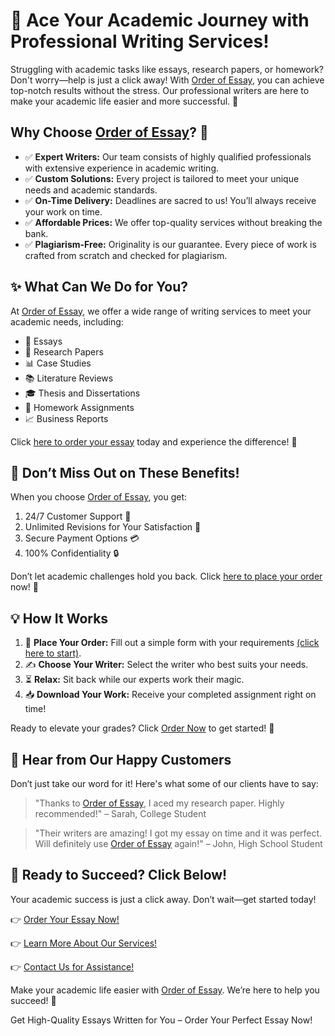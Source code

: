 <h1>🚀 Ace Your Academic Journey with Professional Writing Services!</h1>

<p>Struggling with academic tasks like essays, research papers, or homework? Don't worry—help is just a click away! With <a href="https://tinyurl.com/topessay?keyword=order+of+essay">Order of Essay</a>, you can achieve top-notch results without the stress. Our professional writers are here to make your academic life easier and more successful. 🌟</p>

<h2>Why Choose <a href="https://tinyurl.com/topessay?keyword=order+of+essay">Order of Essay</a>? 🤔</h2>
<ul>
  <li>✅ <strong>Expert Writers:</strong> Our team consists of highly qualified professionals with extensive experience in academic writing.</li>
  <li>✅ <strong>Custom Solutions:</strong> Every project is tailored to meet your unique needs and academic standards.</li>
  <li>✅ <strong>On-Time Delivery:</strong> Deadlines are sacred to us! You’ll always receive your work on time.</li>
  <li>✅ <strong>Affordable Prices:</strong> We offer top-quality services without breaking the bank.</li>
  <li>✅ <strong>Plagiarism-Free:</strong> Originality is our guarantee. Every piece of work is crafted from scratch and checked for plagiarism.</li>
</ul>

<h2>✨ What Can We Do for You?</h2>
<p>At <a href="https://tinyurl.com/topessay?keyword=order+of+essay">Order of Essay</a>, we offer a wide range of writing services to meet your academic needs, including:</p>
<ul>
  <li>📘 Essays</li>
  <li>📄 Research Papers</li>
  <li>📊 Case Studies</li>
  <li>📚 Literature Reviews</li>
  <li>🎓 Thesis and Dissertations</li>
  <li>📝 Homework Assignments</li>
  <li>📈 Business Reports</li>
</ul>
<p>Click <a href="https://tinyurl.com/topessay?keyword=order+of+essay">here to order your essay</a> today and experience the difference! 🎉</p>

<h2>🚨 Don’t Miss Out on These Benefits!</h2>
<p>When you choose <a href="https://tinyurl.com/topessay?keyword=order+of+essay">Order of Essay</a>, you get:</p>
<ol>
  <li>24/7 Customer Support 🤝</li>
  <li>Unlimited Revisions for Your Satisfaction 🔄</li>
  <li>Secure Payment Options 💳</li>
  <li>100% Confidentiality 🔒</li>
</ol>
<p>Don’t let academic challenges hold you back. Click <a href="https://tinyurl.com/topessay?keyword=order+of+essay">here to place your order</a> now! 🚀</p>

<h2>💡 How It Works</h2>
<ol>
  <li>🎯 <strong>Place Your Order:</strong> Fill out a simple form with your requirements <a href="https://tinyurl.com/topessay?keyword=order+of+essay">(click here to start)</a>.</li>
  <li>✍️ <strong>Choose Your Writer:</strong> Select the writer who best suits your needs.</li>
  <li>⏳ <strong>Relax:</strong> Sit back while our experts work their magic.</li>
  <li>📥 <strong>Download Your Work:</strong> Receive your completed assignment right on time!</li>
</ol>
<p>Ready to elevate your grades? Click <a href="https://tinyurl.com/topessay?keyword=order+of+essay">Order Now</a> to get started! 🌟</p>

<h2>📢 Hear from Our Happy Customers</h2>
<p>Don’t just take our word for it! Here's what some of our clients have to say:</p>
<blockquote>
  <p>"Thanks to <a href="https://tinyurl.com/topessay?keyword=order+of+essay">Order of Essay</a>, I aced my research paper. Highly recommended!" – Sarah, College Student</p>
</blockquote>
<blockquote>
  <p>"Their writers are amazing! I got my essay on time and it was perfect. Will definitely use <a href="https://tinyurl.com/topessay?keyword=order+of+essay">Order of Essay</a> again!" – John, High School Student</p>
</blockquote>

<h2>🔗 Ready to Succeed? Click Below!</h2>
<p>Your academic success is just a click away. Don’t wait—get started today!</p>
<p>👉 <a href="https://tinyurl.com/topessay?keyword=order+of+essay">Order Your Essay Now!</a></p>
<p>👉 <a href="https://tinyurl.com/topessay?keyword=order+of+essay">Learn More About Our Services!</a></p>
<p>👉 <a href="https://tinyurl.com/topessay?keyword=order+of+essay">Contact Us for Assistance!</a></p>

<p>Make your academic life easier with <a href="https://tinyurl.com/topessay?keyword=order+of+essay">Order of Essay</a>. We’re here to help you succeed! 🌟</p>
Get High-Quality Essays Written for You – Order Your Perfect Essay Now!
